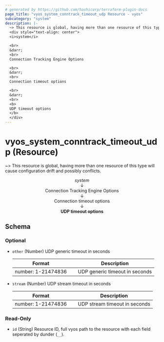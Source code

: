 ```yaml
---
# generated by https://github.com/hashicorp/terraform-plugin-docs
page_title: "vyos_system_conntrack_timeout_udp Resource - vyos"
subcategory: "system"
description: |-
  ~> This resource is global, having more than one resource of this type will cause configuration drift and possibly conflicts.
  <div style="text-align: center">
  <i>system</i>

  <br>
  &darr;
  <br>
  Connection Tracking Engine Options

  <br>
  &darr;
  <br>
  Connection timeout options

  <br>
  &darr;
  <br>
  <b>
  UDP timeout options
  </b>
  </div>
---
```


# vyos_system_conntrack_timeout_udp (Resource)

~> This resource is global, having more than one resource of this type will cause configuration drift and possibly conflicts.

<div style="text-align: center">
<i>system</i>

<br>
&darr;
<br>
Connection Tracking Engine Options

<br>
&darr;
<br>
Connection timeout options

<br>
&darr;
<br>
<b>
UDP timeout options
</b>
</div>



<!-- schema generated by tfplugindocs -->
## Schema

### Optional

- `other` (Number) UDP generic timeout in seconds

    |  Format &emsp; | Description  |
    |----------|---------------|
    |  number: 1-21474836  &emsp; |  UDP generic timeout in seconds  |
- `stream` (Number) UDP stream timeout in seconds

    |  Format &emsp; | Description  |
    |----------|---------------|
    |  number: 1-21474836  &emsp; |  UDP stream timeout in seconds  |

### Read-Only

- `id` (String) Resource ID, full vyos path to the resource with each field seperated by dunder (`__`).
